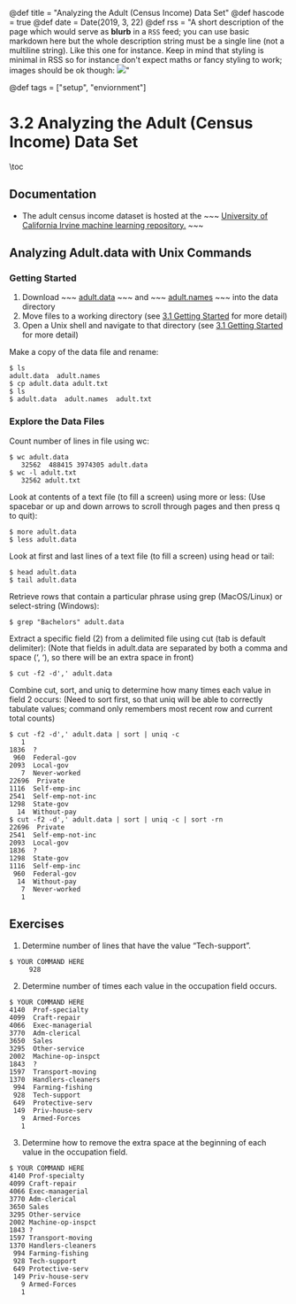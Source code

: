 @def title = "Analyzing the Adult (Census Income) Data Set"
@def hascode = true
@def date = Date(2019, 3, 22)
@def rss = "A short description of the page which would serve as **blurb** in a `RSS` feed; you can use basic markdown here but the whole description string must be a single line (not a multiline string). Like this one for instance. Keep in mind that styling is minimal in RSS so for instance don't expect maths or fancy styling to work; images should be ok though: ![](https://upload.wikimedia.org/wikipedia/en/3/32/Rick_and_Morty_opening_credits.jpeg)"

@def tags = ["setup", "enviornment"]

# 3.2 Analyzing the Adult (Census Income) Data Set

\toc

## Documentation
* The adult census income dataset is hosted at the ~~~ <a href="https://archive.ics.uci.edu/ml/datasets/Adult" target="_blank">University of California Irvine machine learning repository.</a> ~~~

## Analyzing Adult.data with Unix Commands

### Getting Started

1. Download ~~~ <a href="_data/adult/adult.data" target="_blank">adult.data</a> ~~~ and ~~~ <a href="_data/adult/adult.names" target="_blank">adult.names</a> ~~~ into the data directory
2. Move files to a working directory (see [3.1 Getting Started](/programming/unix/intro) for more detail)
3. Open a Unix shell and navigate to that directory (see [3.1 Getting Started](/programming/unix/intro) for more detail)

Make a copy of the data file and rename:

```
$ ls
adult.data  adult.names
$ cp adult.data adult.txt
$ ls
$ adult.data  adult.names  adult.txt
```

### Explore the Data Files

Count number of lines in file using wc:
```
$ wc adult.data
   32562  488415 3974305 adult.data
$ wc -l adult.txt
   32562 adult.txt
```

Look at contents of a text file (to fill a screen) using more or less:
(Use spacebar or up and down arrows to scroll through pages and then press q to quit):
```
$ more adult.data
$ less adult.data
```

Look at first and last lines of a text file (to fill a screen) using head or tail:
```
$ head adult.data
$ tail adult.data
```

Retrieve rows that contain a particular phrase using grep (MacOS/Linux) or select-string (Windows):
```
$ grep "Bachelors" adult.data
```

Extract a specific field (2) from a delimited file using cut (tab is default delimiter):
(Note that fields in adult.data are separated by both a comma and space (‘, ‘), so there will be an extra space in front)
```
$ cut -f2 -d',' adult.data
```

Combine cut, sort, and uniq to determine how many times each value in field 2 occurs:
(Need to sort first, so that uniq will be able to correctly tabulate values; command only remembers most recent row and current total counts)

```
$ cut -f2 -d',' adult.data | sort | uniq -c
   1
1836  ?
 960  Federal-gov
2093  Local-gov
   7  Never-worked
22696  Private
1116  Self-emp-inc
2541  Self-emp-not-inc
1298  State-gov
  14  Without-pay
$ cut -f2 -d',' adult.data | sort | uniq -c | sort -rn
22696  Private
2541  Self-emp-not-inc
2093  Local-gov
1836  ?
1298  State-gov
1116  Self-emp-inc
 960  Federal-gov
  14  Without-pay
   7  Never-worked
   1
```

## Exercises

1. Determine number of lines that have the value “Tech-support”.

```
$ YOUR COMMAND HERE
     928
```

2. Determine number of times each value in the occupation field occurs.

```
$ YOUR COMMAND HERE
4140  Prof-specialty
4099  Craft-repair
4066  Exec-managerial
3770  Adm-clerical
3650  Sales
3295  Other-service
2002  Machine-op-inspct
1843  ?
1597  Transport-moving
1370  Handlers-cleaners
 994  Farming-fishing
 928  Tech-support
 649  Protective-serv
 149  Priv-house-serv
   9  Armed-Forces
   1
```

3. Determine how to remove the extra space at the beginning of each value in the occupation field.

```
$ YOUR COMMAND HERE
4140 Prof-specialty
4099 Craft-repair
4066 Exec-managerial
3770 Adm-clerical
3650 Sales
3295 Other-service
2002 Machine-op-inspct
1843 ?
1597 Transport-moving
1370 Handlers-cleaners
 994 Farming-fishing
 928 Tech-support
 649 Protective-serv
 149 Priv-house-serv
   9 Armed-Forces
   1
```